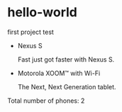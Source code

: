 # hello-world
first project test



<!DOCTYPE html>
<html>
<head>
    <meta charset="utf-8">
    <meta name="viewport" content="width=device-width, initial-scale=1, maximum-scale=1, user-scalable=no">
    <!-- Angular Material style sheet -->
    <link rel="stylesheet" href="../../components/common/css/angular-material.css">
</head>
<body ng-app="MyApp" ng-cloak>
<!--
  Your HTML content here
-->
<div ng-controller="DemoCtrl as ctrl">
    <ul>
        <li>
            <span>Nexus S</span>
            <p>
                Fast just got faster with Nexus S.
            </p>
        </li>
        <li>
            <span>Motorola XOOM™ with Wi-Fi</span>
            <p>
                The Next, Next Generation tablet.
            </p>
        </li>
    </ul>
    <p>Total number of phones: 2</p>
</div>
<!-- Angular Material requires Angular.js Libraries -->
<script src="../../components/common/js/lib/angular.min.js"></script>
<script src="../../components/common/js/lib/angular-animate.min.js"></script>
<!-- 动画模块 -->
<script src="../../components/common/js/lib/angular-aria.min.js"></script>
<!-- 富互联网应用模块 -->
<script src="../../components/common/js/lib/angular-messages.min.js"></script>
<!-- 表单验证模块 -->

<!-- Angular Material Library -->
<script src="../../components/common/js/lib/angular-material.js"></script>

<!-- Your application bootstrap  -->
<script src="./TestController.js" type="text/javascript"></script>

</body>
</html>

